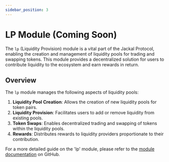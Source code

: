 ```yaml
---
sidebar_position: 3
---
```

# LP Module (Coming Soon)

The `lp` (Liquidity Provision) module is a vital part of the Jackal Protocol, enabling the creation and management of liquidity pools for trading and swapping tokens. This module provides a decentralized solution for users to contribute liquidity to the ecosystem and earn rewards in return.

## Overview

The `lp` module manages the following aspects of liquidity pools:

1. **Liquidity Pool Creation**: Allows the creation of new liquidity pools for token pairs.
2. **Liquidity Provision**: Facilitates users to add or remove liquidity from existing pools.
3. **Token Swaps**: Enables decentralized trading and swapping of tokens within the liquidity pools.
4. **Rewards**: Distributes rewards to liquidity providers proportionate to their contribution.

For a more detailed guide on the 'lp' module, please refer to the [module documentation](https://github.com/JackalLabs/canine-chain/blob/master/x/lp/README.md) on GitHub.
